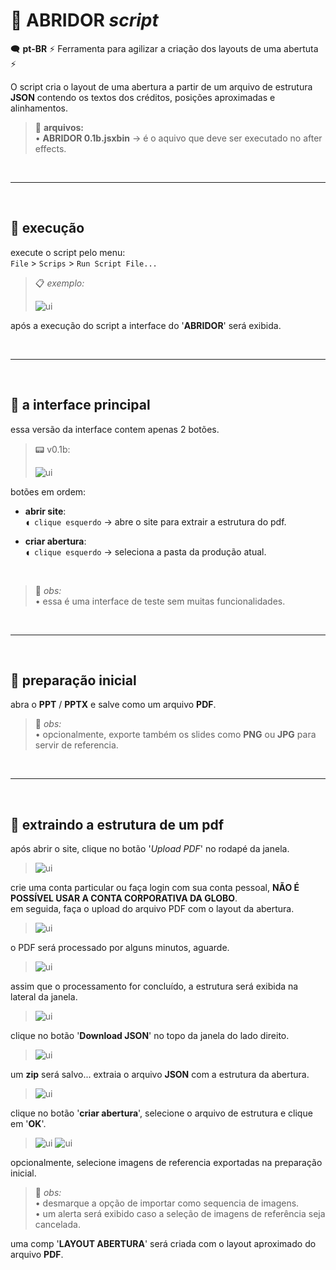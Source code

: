 # 🧾 ABRIDOR *script*

🗨️ **pt-BR** ⚡ Ferramenta para agilizar a criação dos layouts de uma abertuta ⚡

O script cria o layout de uma abertura a partir de um arquivo de estrutura **JSON** contendo os textos dos créditos, posições aproximadas e alinhamentos.

> 📂 **arquivos:**\
> • **ABRIDOR 0.1b.jsxbin** → é o aquivo que deve ser executado no after effects.

<br>

---

<br>

## 📍 execução

execute o script pelo menu:\
`File` > `Scrips` > `Run Script File...`

> 📋 *exemplo:*
>
> ![ui](img/execute.png)

após a execução do script a interface do '**ABRIDOR**' será exibida.

<br>

---

<br>

## 📍 a interface principal

essa versão da interface contem apenas 2 botões.

> 📟 v0.1b:
>
> ![ui](img/ui.png)

botões em ordem:

- **abrir site**:\
`◖ clique esquerdo` → abre o site para extrair a estrutura do pdf.
  >

- **criar abertura**:\
`◖ clique esquerdo` → seleciona a pasta da produção atual.
  >

<br>

> 🚩 *obs:*\
> • essa é uma interface de teste sem muitas funcionalidades.

<br>

---

<br>

## 📍 preparação inicial

abra o **PPT** / **PPTX** e salve como um arquivo **PDF**.

> 🚩 *obs:*\
> • opcionalmente, exporte também os slides como **PNG** ou **JPG** para servir de referencia.

<br>

---

<br>

## 📍 extraindo a estrutura de um pdf

após abrir o site, clique no botão '*Upload PDF*' no rodapé da janela.

> ![ui](img/start.png)

crie uma conta particular ou faça login com sua conta pessoal, **NÃO É POSSÍVEL USAR A CONTA CORPORATIVA DA GLOBO**.\
em seguida, faça o upload do arquivo PDF com o layout da abertura.

> ![ui](img/upload.png)

o PDF será processado por alguns minutos, aguarde.

> ![ui](img/uploading.png)

assim que o processamento for concluído, a estrutura será exibida na lateral da janela.

> ![ui](img/estrutura.png)

clique no botão '**Download JSON**' no topo da janela do lado direito.

> ![ui](img/save.png)

um **zip** será salvo... extraia o arquivo **JSON** com a estrutura da abertura.

> ![ui](img/file.png)

clique no botão '**criar abertura**', selecione o arquivo de estrutura e clique em '**OK**'.

> ![ui](img/ui.png)
> ![ui](img/select.png)

opcionalmente, selecione imagens de referencia exportadas na preparação inicial.

> 🚩 *obs:*\
> • desmarque a opção de importar como sequencia de imagens.\
> • um alerta será exibido caso a seleção de imagens de referência seja cancelada.

uma comp '**LAYOUT ABERTURA**' será criada com o layout aproximado do arquivo **PDF**.
